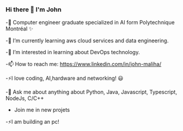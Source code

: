 ### Hi there 👋 I'm John

-🔭 Computer engineer graduate specialized in AI form Polytechnique Montréal ✨

-🌱 I’m currently learning aws cloud services and data engineering.

-👯 I’m interested in learning about DevOps technology.

-📫 How to reach me: https://www.linkedin.com/in/john-maliha/

-⚡I love coding, AI,hardware and networking! 😃

-💬 Ask me about anything about Python, Java, Javascript, Typescript, NodeJs, C/C++

- Join me in new projets
  
-⚡I am building an pc!
